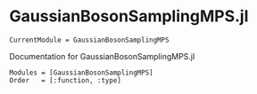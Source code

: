 # GaussianBosonSamplingMPS.jl

```@meta
CurrentModule = GaussianBosonSamplingMPS
```

Documentation for GaussianBosonSamplingMPS.jl

```@autodocs
Modules = [GaussianBosonSamplingMPS]
Order   = [:function, :type]
```
